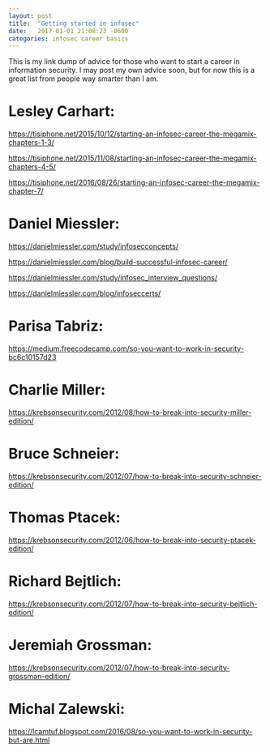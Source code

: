 ```yaml
---
layout: post
title:  "Getting started in infosec"
date:   2017-01-01 21:08:23 -0600
categories: infosec career basics
---
```

This is my link dump of advice for those who want to start a career in
information security. I may post my own advice soon, but for now this is a
great list from people way smarter than I am.

# Lesley Carhart:

<https://tisiphone.net/2015/10/12/starting-an-infosec-career-the-megamix-chapters-1-3/>

<https://tisiphone.net/2015/11/08/starting-an-infosec-career-the-megamix-chapters-4-5/>

<https://tisiphone.net/2016/08/26/starting-an-infosec-career-the-megamix-chapter-7/>

# Daniel Miessler:

<https://danielmiessler.com/study/infosecconcepts/>

<https://danielmiessler.com/blog/build-successful-infosec-career/>

<https://danielmiessler.com/study/infosec_interview_questions/>

<https://danielmiessler.com/blog/infoseccerts/>

# Parisa Tabriz:

<https://medium.freecodecamp.com/so-you-want-to-work-in-security-bc6c10157d23>

# Charlie Miller:

<https://krebsonsecurity.com/2012/08/how-to-break-into-security-miller-edition/>

# Bruce Schneier:

<https://krebsonsecurity.com/2012/07/how-to-break-into-security-schneier-edition/>

# Thomas Ptacek:

<https://krebsonsecurity.com/2012/06/how-to-break-into-security-ptacek-edition/>

# Richard Bejtlich:

<https://krebsonsecurity.com/2012/07/how-to-break-into-security-bejtlich-edition/>

# Jeremiah Grossman:

<https://krebsonsecurity.com/2012/07/how-to-break-into-security-grossman-edition/>

# Michal Zalewski:

<https://lcamtuf.blogspot.com/2016/08/so-you-want-to-work-in-security-but-are.html>
